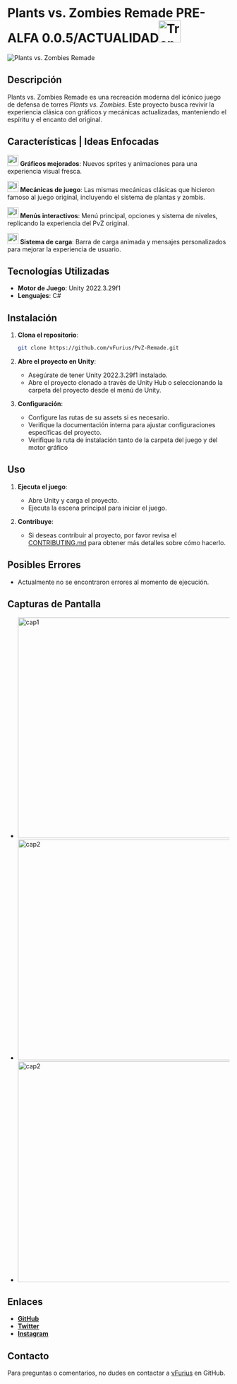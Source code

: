 # Plants vs. Zombies Remade PRE-ALFA 0.0.5/ACTUALIDAD<img src="https://github.com/vFurius/images/blob/main/trophy.png" alt="Trophy" width="50"/>

![Plants vs. Zombies Remade](https://github-readme-stats.vercel.app/api/pin/?username=vFurius&repo=PvZ-Remade&theme=nightowl&show_owner=true)

## Descripción

Plants vs. Zombies Remade es una recreación moderna del icónico juego de defensa de torres *Plants vs. Zombies*. Este proyecto busca revivir la experiencia clásica con gráficos y mecánicas actualizadas, manteniendo el espíritu y el encanto del original.

## Características | Ideas Enfocadas

<img src="https://github.com/vFurius/PvZ-Remade-Pre-Alfa-0.0.5/blob/main/icon.png" alt="Icono de Plants vs. Zombies" width="25"/> **Gráficos mejorados**: Nuevos sprites y animaciones para una experiencia visual fresca.

<img src="https://github.com/vFurius/PvZ-Remade-Pre-Alfa-0.0.5/blob/main/icon.png" alt="Icono de Plants vs. Zombies" width="25"/> **Mecánicas de juego**: Las mismas mecánicas clásicas que hicieron famoso al juego original, incluyendo el sistema de plantas y zombis.

<img src="https://github.com/vFurius/PvZ-Remade-Pre-Alfa-0.0.5/blob/main/icon.png" alt="Icono de Plants vs. Zombies" width="25"/> **Menús interactivos**: Menú principal, opciones y sistema de niveles, replicando la experiencia del PvZ original.

<img src="https://github.com/vFurius/PvZ-Remade-Pre-Alfa-0.0.5/blob/main/icon.png" alt="Icono de Plants vs. Zombies" width="25"/> **Sistema de carga**: Barra de carga animada y mensajes personalizados para mejorar la experiencia de usuario.

## Tecnologías Utilizadas

- **Motor de Juego**: Unity 2022.3.29f1
- **Lenguajes**: C#

## Instalación

1. **Clona el repositorio**:
   ```bash
   git clone https://github.com/vFurius/PvZ-Remade.git
   ```

2. **Abre el proyecto en Unity**:
   - Asegúrate de tener Unity 2022.3.29f1 instalado.
   - Abre el proyecto clonado a través de Unity Hub o seleccionando la carpeta del proyecto desde el menú de Unity.

3. **Configuración**:
   - Configure las rutas de su assets si es necesario.
   - Verifique la documentación interna para ajustar configuraciones específicas del proyecto.
   - Verifique la ruta de instalación tanto de la carpeta del juego y del motor gráfico

## Uso

1. **Ejecuta el juego**:
   - Abre Unity y carga el proyecto.
   - Ejecuta la escena principal para iniciar el juego.

2. **Contribuye**:
   - Si deseas contribuir al proyecto, por favor revisa el [CONTRIBUTING.md](CONTRIBUTING.md) para obtener más detalles sobre cómo hacerlo.
  
## Posibles Errores 

   - Actualmente no se encontraron errores al momento de ejecución.

## Capturas de Pantalla

* <img src="https://github.com/vFurius/images/blob/main/Captura%20de%20pantalla%20(197).png" alt="cap1" width="500"/>
* <img src="https://github.com/vFurius/images/blob/main/Captura%20de%20pantalla%20(198).png" alt="cap2" width="500"/>
* <img src="https://github.com/vFurius/images/blob/main/Captura%20de%20pantalla%20(199).png" alt="cap2" width="500"/>

## Enlaces

- **[GitHub](https://github.com/vFurius/PvZ-Remade-Pre-Alfa-0.0.5)**
- **[Twitter](https://x.com/vfurius_)**
- **[Instagram](https://www.instagram.com/axell1._/)**


## Contacto

Para preguntas o comentarios, no dudes en contactar a [vFurius](https://github.com/vFurius) en GitHub.
